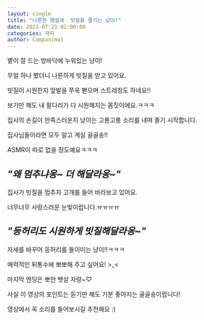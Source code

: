 ```yaml
---
layout: single
title: "나른한 햇살과  빗질을 즐기는 냥이!"
date: 2021-07-21 02:00:00
categories: 재미
author: Companimal
---
```


볕이 잘 드는 방바닥에 누워있는 냥이!

무얼 하나 봤더니 나른하게 빗질을 받고 있어요.

빗질이 시원한지 앞발을 쭈욱 뻗으며 스트레칭도 하네요!!

보기만 해도 내 팔다리가 다 시원해지는 몸짓이에요.ㅋㅋㅋ

집사의 손길이 만족스러운지 냥이는 고롱고롱 소리를 내며 졸기 시작합니다.

집사님들이라면 모두 알고 계실 골골송!!

ASMR이 따로 없을 정도예요ㅋㅋㅋ

## _"왜 멈추냐옹~ 더 해달라옹~"_

집사가 빗질을 멈추자 고개를 들어 바라보고 있어요.

너무너무 사랑스러운 눈빛이랍니다.ㅠㅠㅠㅠ

## _"등허리도 시원하게 빗질해달라옹~"_

자세를 바꾸어 등허리를 들이미는 냥이!!ㅋㅋㅋ

매력적인 뒤통수에 뽀뽀해 주고 싶어요! &gt;\_&lt;

마지막 엔딩은 뽀얀 뱃살 자랑~♡

사실 이 영상의 포인트는 듣기만 해도 기분 좋아지는 골골송이랍니다!

영상에서 꼭 소리를 들어보시길 추천해요 :)
